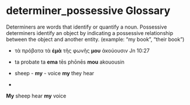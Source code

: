 # determiner_possessive Glossary

Determiners are words that identify or quantify a noun.
Possessive determiners identify an object by indicating a possessive relationship between the object and another entity.  (example:  “my book”, “their book”)

- τὰ πρόβατα     τὰ **ἐμὰ**  τῆς φωνῆς **μου** ἀκούουσιν     Jn 10:27

- ta  probate    ta **ema**  tēs phōnēs **mou** akouousin

-   sheep     -   **my**   -   voice  **my**   they hear
-	  
**My** sheep                                   hear **my** voice

